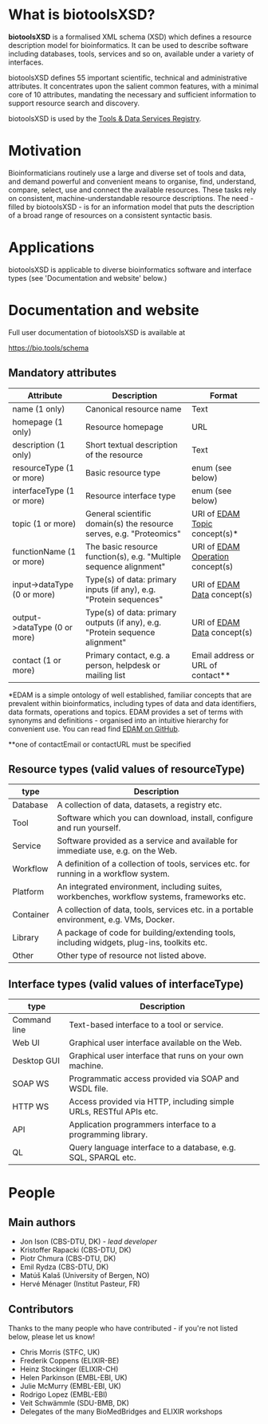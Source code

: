 # What is biotoolsXSD?
**biotoolsXSD** is a formalised XML schema (XSD) which defines a resource description model for bioinformatics.  It can be used to describe software including databases, tools, services and so on, available under a variety of interfaces. 

biotoolsXSD defines 55 important scientific, technical and administrative attributes.  It concentrates upon the salient common features, with a minimal core of 10 attributes, mandating the necessary and sufficient information to support resource search and discovery.  

biotoolsXSD is used by the [Tools & Data Services Registry](https://bio.tools).

# Motivation
Bioinformaticians routinely use a large and diverse set of tools and data, and demand powerful and convenient means to organise, find, understand, compare, select, use and connect the available resources. These tasks rely on consistent, machine-understandable resource descriptions. The need - filled by biotoolsXSD - is for an information model that puts the description of a broad range of resources  on a consistent syntactic basis.

# Applications 
biotoolsXSD is applicable to diverse bioinformatics software and interface types (see 'Documentation and website' below.)



# Documentation and website

Full user documentation of biotoolsXSD is available at 

https://bio.tools/schema


## Mandatory attributes
Attribute | Description | Format
--------- | ----------- | -----------
name (1 only) | Canonical resource name | Text
homepage (1 only) | Resource homepage | URL
description (1 only) | Short textual description of the resource | Text
resourceType (1 or more) | Basic resource type | enum (see below)
interfaceType (1 or more) | Resource interface type | enum (see below)
topic (1 or more) | General scientific domain(s) the resource serves, e.g. "Proteomics" | URI of [EDAM Topic](http://edamontology.org/topic_0003) concept(s)* 
functionName (1 or more) | The basic resource function(s), e.g. "Multiple sequence alignment" | URI of [EDAM Operation](http://edamontology.org/operation_0004) concept(s)
input->dataType (0 or more) | Type(s) of data: primary inputs (if any), e.g. "Protein sequences" | URI of [EDAM Data](http://edamontology.org/data_0006) concept(s)
output->dataType (0 or more) | Type(s) of data: primary outputs (if any), e.g. "Protein sequence alignment" | URI of [EDAM Data](http://edamontology.org/data_0006) concept(s)
contact (1 or more) | Primary contact, e.g. a person, helpdesk or mailing list | Email address or URL of contact**

*EDAM is a simple ontology of well established, familiar concepts that are prevalent within bioinformatics, including types of data and data identifiers, data formats, operations and topics. EDAM provides a set of terms with synonyms and definitions - organised into an intuitive hierarchy for convenient use.  You can read find [EDAM on GitHub](https://github.com/edamontology/edamontology).

**one of contactEmail or contactURL must be specified

  

## Resource types (valid values of resourceType)
type | Description
--------- | -----------
Database | A collection of data, datasets, a registry etc.
Tool | Software which you can download, install, configure and run yourself.
Service | Software provided as a service and available for immediate use, e.g. on the Web.
Workflow | A definition of a collection of tools, services etc. for running in a workflow system.
Platform | An integrated environment, including suites, workbenches, workflow systems, frameworks etc.
Container | A collection of data, tools, services etc. in a portable environment, e.g. VMs, Docker.
Library | A package of code for building/extending tools, including widgets, plug-ins, toolkits etc.
Other | Other type of resource not listed above.

## Interface types (valid values of interfaceType)
type | Description
--------- | -----------
Command line | Text-based interface to a tool or service.
Web UI | Graphical user interface available on the Web.
Desktop GUI | Graphical user interface that runs on your own machine.
SOAP WS | Programmatic access provided via SOAP and WSDL file.
HTTP WS | Access provided via HTTP, including simple URLs, RESTful APIs etc.
API | Application programmers interface to a programming library.
QL | Query language interface to a database, e.g. SQL, SPARQL etc.


# People

## Main authors
* Jon Ison (CBS-DTU, DK) *- lead developer*
* Kristoffer Rapacki (CBS-DTU, DK)
* Piotr Chmura (CBS-DTU, DK)
* Emil Rydza (CBS-DTU, DK)
* Matúš Kalaš (University of Bergen, NO)
* Hervé Ménager (Institut Pasteur, FR) 

## Contributors
Thanks to the many people who have contributed - if you're not listed below, please let us know!
* Chris Morris (STFC, UK)
* Frederik Coppens (ELIXIR-BE)
* Heinz Stockinger (ELIXIR-CH)
* Helen Parkinson (EMBL-EBI, UK)
* Julie McMurry (EMBL-EBI, UK)
* Rodrigo Lopez (EMBL-EBI)
* Veit Schwämmle (SDU-BMB, DK)
* Delegates of the many BioMedBridges and ELIXIR workshops 

